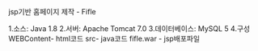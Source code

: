 jsp기반 홈페이지 제작 - Fifle

1.소스: Java 1.8
2.서버: Apache Tomcat 7.0
3.데이터베이스: MySQL 5
4.구성 
WEBContent- html코드 
src- java코드
fifle.war - jsp배포파일
